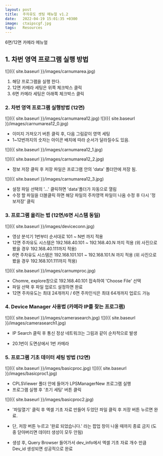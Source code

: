 ```yaml
---
layout: post
title:  주차유도 셋팅 메뉴얼 v1.2
date:   2022-04-19 15:01:35 +0300
image:  ctaipscgf.jpg
tags:   Resources
---
```

6면/12면 카메라 메뉴얼

## 1. 차번 영역 프로그램 실행 방법

![]({{ site.baseurl }}/images/carnumarea.jpg)

1. 해당 프로그램을 실행 한다.
2. 12면 카메라 세팅은 위쪽 체크박스 클릭
3. 6면 카메라 세팅은 아래쪽 체크박스 클릭

### 2. 차번 영역 프로그램 실행방법 (12면)

![]({{ site.baseurl }}/images/carnumarea12.jpg)
![]({{ site.baseurl }}/images/carnumarea12_0.jpg)

* 이미지 가져오기 버튼 클릭 후, 다음 그림같이 영역 세팅
* 1~12번까지의 숫자는 아이콘 배치에 따라 순서가 달라질수도 있음.

![]({{ site.baseurl }}/images/carnumarea12_1.jpg)

![]({{ site.baseurl }}/images/carnumarea12_2.jpg)

* 정보 저장 클릭 후 저장 파일은 프로그램 안의 'data' 폴더안에 저장 됨.

![]({{ site.baseurl }}/images/carnumarea12_3.jpg)

* 설정 파일 선택의 '...' 클릭하면 'data'폴더가 자동으로 열림
* 수정 할 파일을 더블클릭 하면 해당 파일의 주차영역 파일이 나옴 수정 후 다시 '정보저장' 클릭

### 3. 프로그램 올리는 법 (12면/6면 시스템 동일)

![]({{ site.baseurl }}/images/deviceconn.jpg)

* 영상 분석기 1번부터 순서대로 101 ~ N번 까지 적용
* 12면 주차유도 시스템은 192.168.40.101 ~ 192.168.40.N 까지 적용 (위 사진으로 봤을 경우 192.168.40.111까지 적용) 
* 6면 주차유도 시스템은 192.168.101.101 ~ 192.168.101.N 까지 적용 (위 사진으로 봤을 경우 192.168.101.111까지 적용) 

![]({{ site.baseurl }}/images/carnumproc.jpg)

* Chomre, explore창으로 192.168.40.101 접속하여 'Choose File' 선택
* 파일 선택 후 파일 업로드 설정하면 완료
* 12면 주차유도는 최대 24개까지 / 6면 주차인식은 최대 64개까지 업로드 가능

### 4. Device Manager 사용법 (카메라 IP를 찾는 프로그램)

![]({{ site.baseurl }}/images/camerasearch.jpg)
![]({{ site.baseurl }}/images/camerasearch1.jpg)

* IP Search 클릭 후 통신 정상 네트워크는 그림과 같이 순차적으로 발생
- 20.1번이 도면상에서 1번 카메라

### 5. 프로그램 기초 데이터 세팅 방법 (12면)

![]({{ site.baseurl }}/images/basicproc.jpg)
![]({{ site.baseurl }}/images/basicproc1.jpg)

* CPLSViewer 폴더 안에 들어가 LPSManagerNew 프로그램 실행
* 프로그램 실행 후 '초기 세팅' 버튼 클릭

![]({{ site.baseurl }}/images/basicproc2.jpg)

* '파일열기' 클릭 후 엑셀 기초 자료 만들어 두었던 파일 클릭 후 저장 버튼 누르면 완료.
- 단, 저장 버튼 누르고 '완료 되었습니다.' 라는 팝업 창이 나올 때까지 종료 금지 (도중 닫아버리면 데이터 생성이 모두 안됨)
* 생성 후, Query Browser 들어가서 dev_info에서 엑셀 기초 자료 개수 만큼 Dev_id 생성되면 성공적으로 완료

